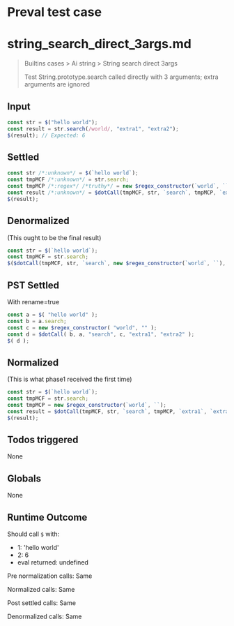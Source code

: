 # Preval test case

# string_search_direct_3args.md

> Builtins cases > Ai string > String search direct 3args
>
> Test String.prototype.search called directly with 3 arguments; extra arguments are ignored

## Input

`````js filename=intro
const str = $("hello world");
const result = str.search(/world/, "extra1", "extra2");
$(result); // Expected: 6
`````


## Settled


`````js filename=intro
const str /*:unknown*/ = $(`hello world`);
const tmpMCF /*:unknown*/ = str.search;
const tmpMCP /*:regex*/ /*truthy*/ = new $regex_constructor(`world`, ``);
const result /*:unknown*/ = $dotCall(tmpMCF, str, `search`, tmpMCP, `extra1`, `extra2`);
$(result);
`````


## Denormalized
(This ought to be the final result)

`````js filename=intro
const str = $(`hello world`);
const tmpMCF = str.search;
$($dotCall(tmpMCF, str, `search`, new $regex_constructor(`world`, ``), `extra1`, `extra2`));
`````


## PST Settled
With rename=true

`````js filename=intro
const a = $( "hello world" );
const b = a.search;
const c = new $regex_constructor( "world", "" );
const d = $dotCall( b, a, "search", c, "extra1", "extra2" );
$( d );
`````


## Normalized
(This is what phase1 received the first time)

`````js filename=intro
const str = $(`hello world`);
const tmpMCF = str.search;
const tmpMCP = new $regex_constructor(`world`, ``);
const result = $dotCall(tmpMCF, str, `search`, tmpMCP, `extra1`, `extra2`);
$(result);
`````


## Todos triggered


None


## Globals


None


## Runtime Outcome


Should call `$` with:
 - 1: 'hello world'
 - 2: 6
 - eval returned: undefined

Pre normalization calls: Same

Normalized calls: Same

Post settled calls: Same

Denormalized calls: Same
